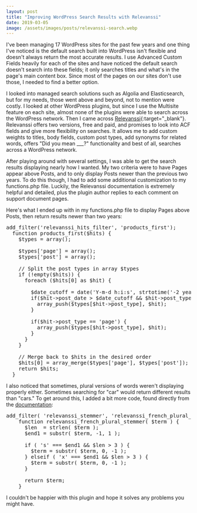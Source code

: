 ```yaml
---
layout: post
title: "Improving WordPress Search Results with Relevanssi"
date: 2019-03-05
image: /assets/images/posts/relevanssi-search.webp
---
```

I've been managing 17 WordPress sites for the past few years and one thing I've noticed is the default search built into WordPress isn't flexible and doesn't always return the most accurate results. I use Advanced Custom Fields heavily for each of the sites and have noticed the default search doesn't search into these fields; it only searches titles and what's in the page's main content box. Since most of the pages on our sites don't use those, I needed to find a better option.

I looked into managed search solutions such as Algolia and Elasticsearch, but for my needs, those went above and beyond, not to mention were costly. I looked at other WordPress plugins, but since I use the Multisite feature on each site, almost none of the plugins were able to search across the WordPress network. Then I came across [Relevanssi](https://www.relevanssi.com/){:target="_blank"}. Relevanssi offers two versions, free and paid, and promises to look into ACF fields and give more flexibility on searches. It allows me to add custom weights to titles, body fields, custom post types, add synonyms for related words, offers "Did you mean ___?" functionality and best of all, searches across a WordPress network.

After playing around with several settings, I was able to get the search results displaying nearly how I wanted. My two criteria were to have Pages appear above Posts, and to only display Posts newer than the previous two years. To do this though, I had to add some additional customization to my functions.php file. Luckily, the Relevanssi documentation is extremely helpful and detailed, plus the plugin author replies to each comment on support document pages.

Here's what I ended up with in my functions.php file to display Pages above Posts, then return results newer than two years:

<pre>
add_filter('relevanssi_hits_filter', 'products_first');
  function products_first($hits) {
    $types = array();

    $types['page'] = array();
    $types['post'] = array();

    // Split the post types in array $types
    if (!empty($hits)) {
      foreach ($hits[0] as $hit) {

        $date_cutoff = date('Y-m-d h:i:s', strtotime('-2 years'));
        if($hit->post_date > $date_cutoff && $hit->post_type == 'post') {
          array_push($types[$hit->post_type], $hit);
        }

        if($hit->post_type == 'page') {
          array_push($types[$hit->post_type], $hit);
        }
      }
    }

    // Merge back to $hits in the desired order
    $hits[0] = array_merge($types['page'], $types['post']);
    return $hits;
  }
</pre>

I also noticed that sometimes, plural versions of words weren't displaying properly either. Sometimes searching for "car" would return different results than "cars." To get around this, I added a bit more code, found directly from the [documentation](https://www.relevanssi.com/knowledge-base/simple-french-plurals/):

<pre>add_filter( 'relevanssi_stemmer', 'relevanssi_french_plural_stemmer' );
    function relevanssi_french_plural_stemmer( $term ) {
      $len  = strlen( $term );
      $end1 = substr( $term, -1, 1 );

      if ( 's' === $end1 && $len > 3 ) {
        $term = substr( $term, 0, -1 );
      } elseif ( 'x' === $end1 && $len > 3 ) {
        $term = substr( $term, 0, -1 );
      }

      return $term;
    }</pre>

I couldn't be happier with this plugin and hope it solves any problems you might have.